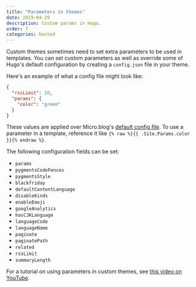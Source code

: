 ```yaml
---
title: "Parameters in themes"
date: 2019-04-29
description: Custom params in Hugo.
order: 7
categories: hosted
---
```


Custom themes sometimes need to set extra parameters to be used in templates. You can set custom parameters as well as override some of Hugo's default configuration by creating a `config.json` file in your theme.

Here's an example of what a config file might look like:

```json
{
  "rssLimit": 20,
  "params": {
    "color": "green"
  }
}
```

These values are applied over Micro.blog's [default config file](https://github.com/microdotblog/theme-blank/blob/master/config.json). To use a parameter in a template, reference it like `{% raw %}{{ .Site.Params.color }}{% endraw %}`.

The following configuration fields can be set:

* `params`
* `pygmentsCodeFences`
* `pygmentsStyle`
* `blackfriday`
* `defaultContentLanguage`
* `disableKinds`
* `enableEmoji`
* `googleAnalytics`
* `hasCJKLanguage`
* `languageCode`
* `languageName`
* `paginate`
* `paginatePath`
* `related`
* `rssLimit`
* `summaryLength`

For a tutorial on using parameters in custom themes, see [this video on YouTube](https://www.youtube.com/watch?v=MLUWnrMKVdg).
